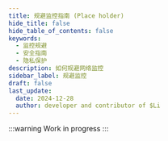 ```yaml
---
title: 规避监控指南 (Place holder)
hide_title: false
hide_table_of_contents: false
keywords:
  - 监控规避
  - 安全指南
  - 隐私保护
description: 如何规避网络监控
sidebar_label: 规避监控
draft: false
last_update:
  date: 2024-12-28
  author: developer and contributor of $Li
---
```


:::warning
Work in progress
:::
